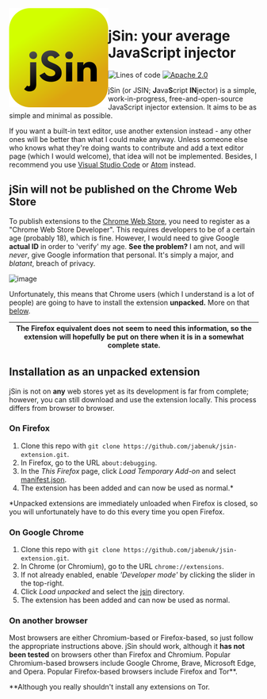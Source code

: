 <img src="resources/svg/brand/jsin.svg" align=left>

# jSin: your average JavaScript injector

![Lines of code](https://img.shields.io/tokei/lines/github/jabenuk/jsin-extension)
[![Apache 2.0](https://img.shields.io/github/license/jabenuk/jsin-extension)](/LICENCE)

jSin (or JSIN; **J**ava**S**cript **IN**jector) is a simple, work-in-progress, free-and-open-source JavaScript injector extension. It aims to be as simple and minimal as possible.

If you want a built-in text editor, use another extension instead - any other ones will be better than what I could make anyway. Unless someone else who knows what they're doing wants to contribute and add a text editor page (which I would welcome), that idea will not be implemented. Besides, I recommend you use [Visual Studio Code](https://code.visualstudio.com/) or [Atom](https://atom.io/) instead.

## jSin will not be published on the Chrome Web Store

To publish extensions to the [Chrome Web Store](https://chrome.google.com/webstore/category/extensions), you need to register as a "Chrome Web Store Developer". This requires developers to be of a certain age (probably 18), which is fine. However, I would need to give Google **actual ID** in order to 'verify' my age. **See the problem?** I am not, and will *never*, give Google information that personal. It's simply a major, and *blatant*, breach of privacy.

![image](https://user-images.githubusercontent.com/57215724/162618882-3444cc15-f4f0-4d17-b85f-a0cff5b30d5f.png)

Unfortunately, this means that Chrome users (which I understand is a lot of people) are going to have to install the extension **unpacked.** More on that [below](#on-google-chrome).

| The Firefox equivalent does not seem to need this information, so the extension will hopefully be put on there when it is in a somewhat complete state. |
| - |

## Installation as an unpacked extension

jSin is not on **any** web stores yet as its development is far from complete; however, you can still download and use the extension locally. This process differs from browser to browser.

### On Firefox

  1. Clone this repo with `git clone https://github.com/jabenuk/jsin-extension.git`.
  2. In Firefox, go to the URL `about:debugging`.
  3. In the *This Firefox* page, click *Load Temporary Add-on* and select [manifest.json](/jsin/manifest.json).
  4. The extension has been added and can now be used as normal.\*

\*Unpacked extensions are immediately unloaded when Firefox is closed, so you will unfortunately have to do this every time you open Firefox.

### On Google Chrome

  1. Clone this repo with `git clone https://github.com/jabenuk/jsin-extension.git`.
  2. In Chrome (or Chromium), go to the URL `chrome://extensions`.
  3. If not already enabled, enable *'Developer mode'* by clicking the slider in the top-right.
  4. Click *Load unpacked* and select the [jsin](/jsin) directory.
  5. The extension has been added and can now be used as normal.

### On another browser

Most browsers are either Chromium-based or Firefox-based, so just follow the appropriate instructions above. jSin should work, although it **has not been tested** on browsers other than Firefox and Chromium. Popular Chromium-based browsers include Google Chrome, Brave, Microsoft Edge, and Opera. Popular Firefox-based browsers include Firefox and Tor\*\*.

\*\*Although you really shouldn't install any extensions on Tor.
